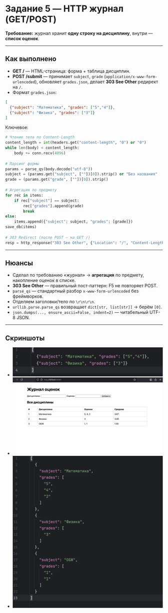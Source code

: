 # Задание 5 — HTTP журнал (GET/POST)

**Требование:** журнал хранит **одну строку на дисциплину**, внутри — **список оценок**.  

---

## Как выполнено
- **GET /** — HTML-страница: форма + таблица дисциплин.
- **POST /submit** — принимает `subject`, `grade` (`application/x-www-form-urlencoded`), обновляет `grades.json`, делает **303 See Other** редирект на `/`.
- Формат `grades.json`:
```json
[
  {"subject": "Математика", "grades": ["5","4"]},
  {"subject": "Физика", "grades": ["3"]}
]
```

Ключевое:
```python
# Чтение тела по Content-Length
content_length = int(headers.get("content-length", "0") or "0")
while len(body) < content_length:
    body += conn.recv(4096)

# Парсинг формы
params = parse_qs(body.decode("utf-8"))
subject = (params.get("subject", [""])[0]).strip() or "Без названия"
grade = (params.get("grade", [""])[0]).strip()

# Агрегация по предмету
for rec in items:
    if rec["subject"] == subject:
        rec["grades"].append(grade)
        break
else:
    items.append({"subject": subject, "grades": [grade]})
save_db(items)

# 303 Redirect (после POST — на GET /)
resp = http_response("303 See Other", {"Location": "/", "Content-Length": "0", "Connection":"close"}, b"")
```

---

## Нюансы
- Сделал по требованию «журнал» → **агрегация** по предмету, накопление оценок в списке.
- **303 See Other** — правильный пост-паттерн: F5 не повторяет POST.
- `parse_qs` — стандартный разбор `x-www-form-urlencoded` без фреймворков.
- Отделяем заголовки/тело по `\r\n\r\n`.
- `urllib.parse.parse_qs` возвращает `dict[str, list[str]]` → берём `[0]`.
- `json.dumps(..., ensure_ascii=False, indent=2)` — читабельный UTF-8 JSON.

---

## Скриншоты
- ![grades](assets/task5_grades.png)
- ![grades](assets/task5_browser.png)
- ![grades](assets/new_json.png)
